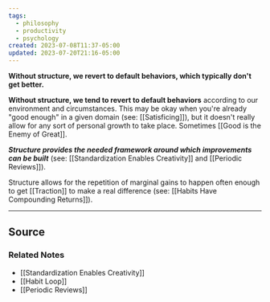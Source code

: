```yaml
---
tags:
  - philosophy
  - productivity
  - psychology
created: 2023-07-08T11:37-05:00
updated: 2023-07-20T21:16-05:00
---
```

**Without structure, we revert to default behaviors, which typically don't get better.**

**Without structure, we tend to revert to default behaviors** according to our environment and circumstances. This may be okay when you're already "good enough" in a given domain (see: [[Satisficing]]), but it doesn't really allow for any sort of personal growth to take place. Sometimes [[Good is the Enemy of Great]].

***Structure provides the needed framework around which improvements can be built*** (see: [[Standardization Enables Creativity]] and [[Periodic Reviews]]). 

Structure allows for the repetition of marginal gains to happen often enough to get [[Traction]] to make a real difference (see:  [[Habits Have Compounding Returns]]). 

---

## Source


### Related Notes
- [[Standardization Enables Creativity]] 
- [[Habit Loop]] 
- [[Periodic Reviews]]